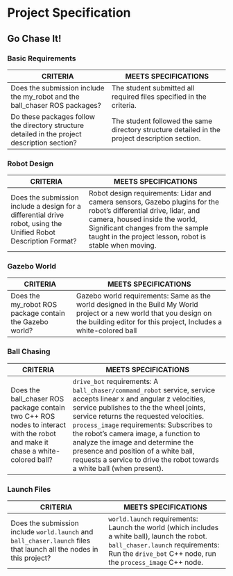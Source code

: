 # Project Specification
## Go Chase It!

### Basic Requirements

| CRITERIA | MEETS SPECIFICATIONS |
|----------|----------------------|
| Does the submission include the my_robot and the ball_chaser ROS packages? | The student submitted all required files specified in the criteria. |
| Do these packages follow the directory structure detailed in the project description section? | The student followed the same directory structure detailed in the project description section. |

### Robot Design

| CRITERIA | MEETS SPECIFICATIONS |
|----------|----------------------|
| Does the submission include a design for a differential drive robot, using the Unified Robot Description Format? | Robot design requirements: Lidar and camera sensors, Gazebo plugins for the robot’s differential drive, lidar, and camera, housed inside the world, Significant changes from the sample taught in the project lesson,  robot is stable when moving. |
                                                                                                                                                                                                                                                                                                                                                                                                                                     
### Gazebo World

| CRITERIA | MEETS SPECIFICATIONS |
|----------|----------------------|
| Does the my_robot ROS package contain the Gazebo world? | Gazebo world requirements: Same as the world designed in the Build My World project or a new world that you design on the building editor for this project, Includes a white-colored ball |

### Ball Chasing

| CRITERIA | MEETS SPECIFICATIONS |
|----------|----------------------|
| Does the ball_chaser ROS package contain two C++ ROS nodes to interact with the robot and make it chase a white-colored ball? | `drive_bot` requirements: A `ball_chaser/command_robot` service, service accepts linear x and angular z velocities, service publishes to the the wheel joints, service returns the requested velocities. `process_image` requirements: Subscribes to the robot’s camera image, a function to analyze the image and determine the presence and position of a white ball, requests a service to drive the robot towards a white ball (when present). | 

### Launch Files                
                                      
| CRITERIA | MEETS SPECIFICATIONS |   
|----------|----------------------|   
| Does the submission include `world.launch` and `ball_chaser.launch` files that launch all the nodes in this project? | `world.launch` requirements: Launch the world (which includes a white ball), launch the robot. `ball_chaser.launch` requirements: Run the `drive_bot` C++ node, run the `process_image` C++ node. |
